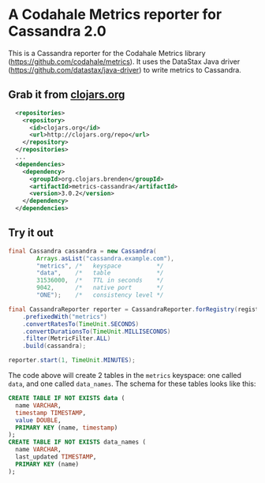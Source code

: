 A Codahale Metrics reporter for Cassandra 2.0
=================
This is a Cassandra reporter for the Codahale Metrics library (https://github.com/codahale/metrics).  It uses the DataStax Java driver (https://github.com/datastax/java-driver) to write metrics to Cassandra.

## Grab it from [clojars.org](https://clojars.org/)

```xml
  <repositories>
    <repository>
      <id>clojars.org</id>
      <url>http://clojars.org/repo</url>
    </repository>
  </repositories>
  ...
  <dependencies>
    <dependency>
      <groupId>org.clojars.brenden</groupId>
      <artifactId>metrics-cassandra</artifactId>
      <version>3.0.2</version>
    </dependency>
  </dependencies>
```

## Try it out

```java
final Cassandra cassandra = new Cassandra(
		Arrays.asList("cassandra.example.com"),
		"metrics", /*   keyspace          */
		"data",    /*   table             */
		31536000,  /*   TTL in seconds    */
		9042,      /*   native port       */
		"ONE");    /*   consistency level */

final CassandraReporter reporter = CassandraReporter.forRegistry(registry)
	.prefixedWith("metrics")
	.convertRatesTo(TimeUnit.SECONDS)
	.convertDurationsTo(TimeUnit.MILLISECONDS)
	.filter(MetricFilter.ALL)
	.build(cassandra);

reporter.start(1, TimeUnit.MINUTES);
```

The code above will create 2 tables in the `metrics` keyspace: one called `data`, and one called `data_names`.  The schema for these tables looks like this:

```sql
CREATE TABLE IF NOT EXISTS data (
  name VARCHAR,
  timestamp TIMESTAMP,
  value DOUBLE,
  PRIMARY KEY (name, timestamp)
);
CREATE TABLE IF NOT EXISTS data_names (
  name VARCHAR,
  last_updated TIMESTAMP,
  PRIMARY KEY (name)
);
```

